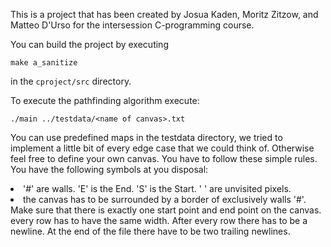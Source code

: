 This is a project that has been created by Josua Kaden, Moritz Zitzow, and Matteo D'Urso for the intersession C-programming course.

You can build the project by executing 
```
make a_sanitize
```
in the ```cproject/src``` directory.

To execute the pathfinding algorithm execute:
```
./main ../testdata/<name of canvas>.txt
```

You can use predefined maps in the testdata directory, we tried to implement a little bit of every edge case that we could think of.
Otherwise feel free to define your own canvas.
You have to follow these simple rules.
You have the following symbols at you disposal:
<li>
  '#' are walls.
  'E' is the End.
  'S' is the Start.
  ' ' are unvisited pixels.
</li>

<li>
  the canvas has to be surrounded by a border of exclusively walls '#'.
  Make sure that there is exactly one start point and end point on the canvas.
  every row has to have the same width.
  After every row there has to be a newline.
  At the end of the file there have to be two trailing newlines.
</li>
